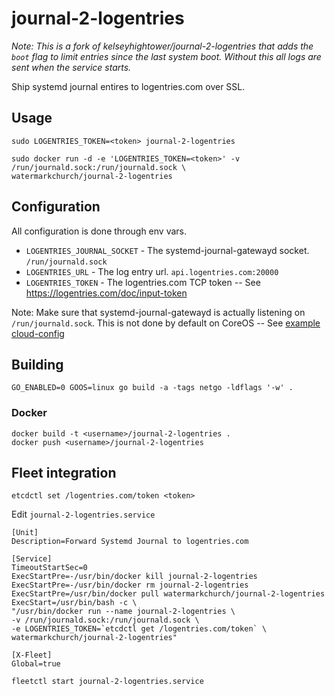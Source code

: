 # journal-2-logentries 

*Note: This is a fork of kelseyhightower/journal-2-logentries that adds
the `boot` flag to limit entries since the last system boot. Without
this all logs are sent when the service starts.*

Ship systemd journal entires to logentries.com over SSL.

## Usage

```
sudo LOGENTRIES_TOKEN=<token> journal-2-logentries
```

```
sudo docker run -d -e 'LOGENTRIES_TOKEN=<token>' -v /run/journald.sock:/run/journald.sock \
watermarkchurch/journal-2-logentries
```

## Configuration

All configuration is done through env vars.

* `LOGENTRIES_JOURNAL_SOCKET` - The systemd-journal-gatewayd socket. `/run/journald.sock`
* `LOGENTRIES_URL` - The log entry url. `api.logentries.com:20000`
* `LOGENTRIES_TOKEN` - The logentries.com TCP token -- See https://logentries.com/doc/input-token

Note: Make sure that systemd-journal-gatewayd is actually listening on
`/run/journald.sock`. This is not done by default on CoreOS -- See
[example cloud-config](cloud-config.yaml)

## Building

```
GO_ENABLED=0 GOOS=linux go build -a -tags netgo -ldflags '-w' .
```

### Docker

```
docker build -t <username>/journal-2-logentries .
docker push <username>/journal-2-logentries
```

## Fleet integration

```
etcdctl set /logentries.com/token <token>
```

Edit `journal-2-logentries.service`

```
[Unit]
Description=Forward Systemd Journal to logentries.com

[Service]
TimeoutStartSec=0
ExecStartPre=-/usr/bin/docker kill journal-2-logentries
ExecStartPre=-/usr/bin/docker rm journal-2-logentries
ExecStartPre=/usr/bin/docker pull watermarkchurch/journal-2-logentries
ExecStart=/usr/bin/bash -c \
"/usr/bin/docker run --name journal-2-logentries \
-v /run/journald.sock:/run/journald.sock \
-e LOGENTRIES_TOKEN=`etcdctl get /logentries.com/token` \
watermarkchurch/journal-2-logentries"

[X-Fleet]
Global=true
```

```
fleetctl start journal-2-logentries.service
```
